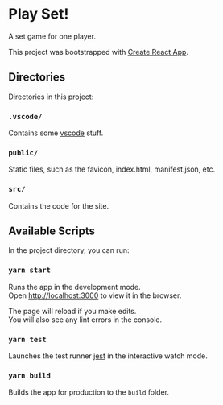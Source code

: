 # Play Set!

A set game for one player.

This project was bootstrapped with [Create React App](https://github.com/facebook/create-react-app).

## Directories

Directories in this project:

### `.vscode/`

Contains some [vscode](https://code.visualstudio.com/) stuff.

### `public/`

Static files, such as the favicon, index.html, manifest.json, etc.

### `src/`

Contains the code for the site.

## Available Scripts

In the project directory, you can run:

### `yarn start`

Runs the app in the development mode.<br />
Open [http://localhost:3000](http://localhost:3000) to view it in the browser.

The page will reload if you make edits.<br />
You will also see any lint errors in the console.

### `yarn test`

Launches the test runner [jest](jestjs.io) in the interactive watch mode.

### `yarn build`

Builds the app for production to the `build` folder.
